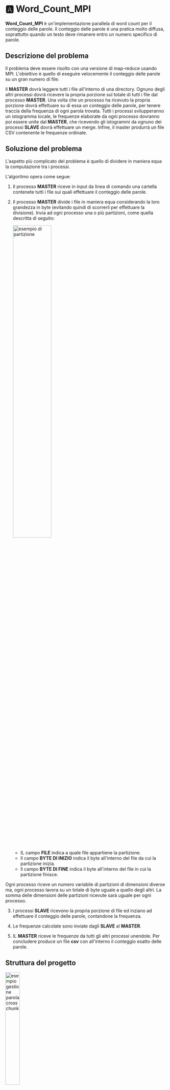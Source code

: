 # :a: Word_Count_MPI

**Word_Count_MPI** è un'implementazione parallela di word count per il conteggio delle parole. Il conteggio delle parole è una pratica molto diffusa, soprattutto quando un testo deve rimanere entro un numero specifico di parole.

## Descrizione del problema

Il problema deve essere risolto con una versione di map-reduce usando MPI. L'obiettivo è quello di eseguire velocemente il conteggio delle parole su un gran numero di file:

Il **MASTER** dovrà leggere tutti i file all'interno di una directory. Ognuno degli altri processi dovrà ricevere la propria porzione sul totale di tutti i file dal processo **MASTER**. Una volta che un processo ha ricevuto la propria porzione dovrà effettuare su di essa un conteggio delle parole, per tenere traccia della frequenza di ogni parola trovata.
Tutti i processi svilupperanno un istogramma locale, le frequenze elaborate da ogni processo dovranno poi essere unite dal **MASTER**, che ricevendo gli istogrammi da ognuno dei processi **SLAVE** dovrà effettuare un merge. Infine, il master produrrà un file CSV contenente le frequenze ordinate.

## Soluzione del problema

L'aspetto più complicato del problema è quello di dividere in maniera equa la computazione tra i processi. 

L'algoritmo opera come segue:

1. Il processo **MASTER** riceve in input da linea di comando una cartella contenete tutti i file sui quali effettuare il conteggio delle parole.

2. Il processo **MASTER** divide i file in maniera equa considerando la loro grandezza in byte (evitando quindi di scorrerli per effettuare la divisione). Invia ad ogni processo una o più partizioni, come quella descritta di seguito: 

    <img src="docs/Partizione.jpg" alt="esempio di partizione" width = "50%" height = "50%">


    - IL campo **FILE** indica a quale file appartiene la partizione. 
    - Il campo **BYTE DI INIZIO** indica il byte all'interno del file da cui la partizione inizia.
    - Il campo **BYTE DI FINE** indica il byte all'interno del file in cui la partizione finisce.

Ogni processo riceve un numero variabile di partizioni di dimensioni diverse ma, ogni processo lavora su un totale di byte uguale a quello degli altri. La somma delle dimensioni delle partizioni ricevute sarà uguale per ogni processo. 

3. I processi **SLAVE** ricevono la propria porzione di file ed inziano ad effettuare il conteggio delle parole, contandone la frequenza. 

4. Le frequenze calcolate sono inviate dagli **SLAVE** al **MASTER**.

5. IL **MASTER** riceve le frequenze da tutti gli altri processi unendole. Per concludere produce un file **csv** con all'interno il conteggio esatto delle parole. 

## Struttura del progetto

<img src="docs/struttura.png" alt="esempio gestione parola cross chunk" width = "30%" height = "30%">

- la directory **docs** contiene tutte le immagini ed i file utili per la documentazione.
- la directory **lib** contiene tutti gli header
- la directory **src** contiene tutte i file .c, il makefile per la compilazione ed l'install.sh
- le directory **parole** e **test** sono due directory utilizzate per il testing del programma durante la fase di sviluppo e durante le fasi successive.
- lo scirpt **correctness.sh** è uno script utilizzato per provare la correttezza dell'applicativo. 

## Input del programma

Il programma accetta in input una cartella non vuota contenente i file sui quali effettuare il conteggio.
I file possono contenere del testo normale, non è richiesta una formattazione particolare delle parole all'interno del file.

Esempio : 

>Poi ricordo che un giorno mio padre mi sorprese col suo panciotto in mano. Io, con una
>sfacciataggine che ora non avrei e che ancora adesso mi disgusta (chissà che tale
>disgusto non abbia una grande importanza nella mia cura) gli dissi che m’era venuta la
>curiosità di contarne i bottoni. Mio padre rise delle mie disposizioni alla matematica o alla
>sartoria e non s’avvide che avevo le dita nel taschino del suo panciotto.

## Output del programma

L'output del programma sarà il file "output.txt" contenente la lista delle parole contate e il numero di volte che sono state contate.

Per parola si intende una sequenza di massimo 46 caratteri terminata da uno spazio, un carriage return o un tab.

## Dettagli implementativi

### Input

Come già detto precedentemente il programma prende in input, al momento dell'esecuzione, come parametro una cartella contenente tutti i file sui quali deve essere effettuato il conteggio delle parole.
La cartella deve contenere almeno un file altrimenti il programma mostrerà un messaggio d'errore.

### Divisione dei File

I file vengono divisi dal MASTER in partizioni che chiameremo chunk.
Il master ottiene la dimensione in byte di ogni file attraverso l'istruzione: 

```
File_inf * get_file_info(char * file_path){
    struct stat sb;
    File_inf * file = (File_inf *) malloc(sizeof(File_inf));

    if(stat(file_path, &sb) != -1){
        file->total_size = sb.st_size;
        file->path = malloc(sizeof(char) * strlen(file_path) + 1);
        strncpy(file->path ,file_path , strlen(file_path)+1);
    }

    return file;  
}
```

Sommando la dimensione di ogni file, ottiene la taglia totale dell'input da dividere tra i processi.
Dividendo la taglia totale per il numero di processi SLAVE, viene calcolato il numero di byte da distribuire per ogni processo. Quando la taglia totale non è un multiplo del numero di SLAVE, ci sono dei byte ulteriori da distribuire. Questi byte ulteriori vengono, per semplicità algortmica, assegnati tutti all'ultimo processo.

```
int temp = total_size / (numtasks-1);
```

Una volta calcolati i byte da assegnare ad ogni processo, il MASTER produce i chunk rappresentati dalla seguente struct: 

```
typedef struct File_chunk{

    double start_offset;
    double end_offset;
    char path[260];
    
} File_chunk;
```
Per ogni processo SLAVE, calcola i chunk e li memorizza all'interno di un array.

### Invio dei chunk

Il master procede in ordine di rank nel calcolo dei chunk. Ad esempio, supponiamo di avere tre processi SLAVE, allora il MASTER calcolerà prima i chunk per il processo 1, poi quelli per il processo 2 ed infine quelli per il processo 3.

L'invio dei chunk avviene in maniera asincrona con la funzione Isend.

```
MPI_Isend(chunks_to_send[task_to_assign - 1], chunk_count, chunktype, task_to_assign, COMM_TAG,            
            MPI_COMM_WORLD, &(reqs[task_to_assign-1]));
```
Questo meccanismo di invio è stato scelto perchè permette di iniziare l'invio dei chunk ad un processo senza aspettare che la ricezione venga completata. In questo modo il MASTER può continuare il calcolo dei chunk per i restanti processi senza fermarsi.

La documentazione raccomanda di non modificare il buffer inviato finchè non si è sicuri che l'operazione di invio sia stata completata.

>"The sender should not modify any part of the send buffer after a nonblocking send operation is called,   
>until the send completes" 

Per questo motivo per ogni **SLAVE** viene allocato un apposito buffer.

Una volta inviati tutti i chunk, il **MASTER** attende che tutte le operazioni di invio siano completate. A questo punto può deallocare tutti buffer che non servono più e che sono stati allocati dinamicamente.

```
MPI_Waitall(numtasks - 1, reqs , MPI_STATUSES_IGNORE);

free(reqs);
for(int i = 0; i< numtasks -1; i++){
    free(chunks_to_send[i]);
}
free(chunks_to_send);
free_files_info(files, file_nums);
```

### Ricezione dei chunk

Ogni processo riceve un array di chunk dal master sui quali compiere il proprio lavoro di conteggio : 

```
File_chunk * probe_recv_chunks(MPI_Datatype chunktype, MPI_Status Stat, int * chunk_number){

    *chunk_number = 0;
    MPI_Probe(MASTER_RANK, COMM_TAG, MPI_COMM_WORLD, &Stat);
    MPI_Get_count(&Stat, chunktype, chunk_number);
    File_chunk * chunks_to_recv =(File_chunk *) malloc(sizeof(File_chunk ) * (*chunk_number));
    MPI_Recv(chunks_to_recv, *chunk_number, chunktype, MASTER_RANK, COMM_TAG, MPI_COMM_WORLD, &Stat);
    return chunks_to_recv;
}
```
Il processo SLAVE che riceve il messaggio non conosce la grandezza del buffer inviato, questa informazione è fondamentale per l'allocazione di un buffer di ricezione grande esattamente come quello inviato dal MASTER, in modo tale da non ecitare spreco di memoria.

Per allocare con precisione, ogni processo SLAVE:

1. Controlla il messaggio in arrivo, senza riceverlo effettivamente grazie alla funzione **MPI_Probe** (funzione bloccante).
2. In base alle informazioni restituite dalla sonda nella variabile di stato, il processo può ottenere il numero di elementi presenti all'interno dell'array inviato.
3. Finalmente può allocare memoria per il buffer di ricezione, in base alla lunghezza del messaggio sondato.


### Conteggio all'interno dei chunk

Una volta ricevuti i propri chunk, ogni processo inizia il conteggio preoccupandosi solo delle parole all'interno della porzione di file descritta da ognuo dei suoi chunk.
Processi diversi possono ricevere chunk diversi ma che dividono lo stesso file. Siccome i chunk sono calcolati solo sulla base delle dimensioni, può accadere che una parola sia spezzata tra due chunk.


<img src="docs/ca-ndela.jpg" alt="esempio gestione parola cross chunk" width = "50%" height = "50%">

Questo problema è stato risolto evitando comunicazioni ulteriori tra i processi, le quali introdurrebbero un importante overhead.
Ogni processo è libero di andare oltre la fine del proprio chunk per completare la lettura della parola.
Nell'esempio in figura, il processo 1 continuerà la lettura della parola "candela" lavorando su un piccolo pezzo del chunk destinato al processo 2.
Il processo 2 invece, ha bisogno di capire se "ndela" è parte di una parola iniziata in un altro chunk oppure è una parola appena iniziata. In questo esempio per non contare "ndela" come una parola, ha bisogno di "sbirciare" gli ultimi byte del chunk 1.

Una volta indivuato un lessema, questo viene contato servendosi di una hashtable che utilizza come chiave il lessema e come valore il conteggio del lessema. 
L'inserimento ed il lookup in una hashtable ha complessità temporale O(1), questo rende il conteggio più rapido possibile.

```
lookup = g_hash_table_lookup(hash,lexeme);
if(lookup == NULL){
    val = 1;    
}
else{
    val = GPOINTER_TO_INT(lookup) + 1;
}
g_hash_table_insert(hash,lexeme,GINT_TO_POINTER (val));
```

### Invio dell'istogramma locale

Ogni processo a partire dalla propria hashtable locale crea un array di struct Word_Occurrence :

```
typedef struct Word_occurrence{

    int num;
    char word[46];

} Word_occurrence;
```
La struttura descrive l'occorrenza di una parola, il campo num identifica il numero di volte che il lessema contenuto all'interno dell'array word è stato contato.
Ogni processo SLAVE per ogni entry dell'hashtable crea una Word_occurrence e le organizza all'interno di un array.

Questo array sarà inviato al MASTER tramite la funzione MPI_Send.

```
MPI_Send(occurrences, num_occ, wordtype, 0, COMM_TAG, MPI_COMM_WORLD);
```

In questo caso si è scelto di utlizzare la Send, perchè non è importante che il figlio continui l'esecuzione senza fermarsi in quanto l'invio è l'ultima operazione che viene svolta.

### Ricezione degli istogrammi locali

Il main dopo aver distribuito in maniera equa il carico di lavoro, attende che i processi SLAVE inviino il risultato della computazione come visto precedentemente.
Seppur lavorando con lo stesso carico di lavoro, ci saranno dei processi più veloci e dei processi più lenti.
Proprio per questo motivo il MASTER non può attendere la risposta in ordine di come ha distribuito i chunk.

```
for(int i = 0; i < numtasks -1; i++){  

    MPI_Probe(MPI_ANY_SOURCE, COMM_TAG, MPI_COMM_WORLD, &stat);
    MPI_Get_count(&stat, wordtype, &words_in_message);
    occurrences = malloc(sizeof(Word_occurrence ) * words_in_message);
    MPI_Recv(occurrences, words_in_message, wordtype, stat.MPI_SOURCE, COMM_TAG, MPI_COMM_WORLD, &stat);
    for(int j=0; j< words_in_message; j++){
        lookup = g_hash_table_lookup(hash,occurrences[j].word);
        if(lookup == NULL){
                g_hash_table_insert(hash,occurrences[j].word,GINT_TO_POINTER (occurrences[j].num));
            }
        else{
            g_hash_table_insert(hash,occurrences[j].word,
                                GINT_TO_POINTER (occurrences[j].num + GPOINTER_TO_INT(lookup)));
            }
        } 

    }
```

Grazie alla wildcard MPI_ANY_SOURCE il processo MASTER si mette in attesa di un messaggio in arrivo da qualsiasi processo senza riceverlo.
Interrogando lo STATUS con la funzione MPI_Get_Count ottiene il numero di Word_occurence in arrivo ed istanzia un buffer di dimensione precisa.
Sempre grazie allo STATUS ottiene il mittente del messaggio, a partire da queste informazioni può ricevere l'array di Word_occurrence. 

Il merge degli istogrammi avviene in ordine di ricezione ad esempio, se il terzo processo è il primo ad inviare i risultati della sua computazione al MASTER allora il suo istogramma locale sarà proccessato per primo.

Il merge avviene servendosi di un hashtable,ogni Word_occurrencce di ogni processo viene mappata all'interno dell'hashtable in maniera molto simile a quanto accadeva all'interno dei processi SLAVE per il conteggio delle parole.

### Produzione del file CSV

Al termine del merge il main produce un file CSV ordinato utilizzando l'algoritmo di ordinamento Quicksort.

## Utilizzo di MPI

All'interno di questo progetto sono state utilizzate diverse funzioni della libreria MPI, molte della quali sono state già descritte precedentemente. Ma occorre evidenziare alcuni dettagli tecnici che non sono emersi in fase di descrizione dei dettagli implementativi:

### Creazione di datatype strutturati 

Per poter inviare array di struct è stato necessario creare un datatype apposito per la struct Word_occurrence e per File_chunk.
Per farlo ci si è serviti della funzione  MPI_Type_create_struct, come illustrato all'interno dello snippets riportato di seguito: 

```
void create_chunk_datatype(MPI_Datatype *chunktype){

    MPI_Datatype oldtypes[2];
    int blockcounts[2];

    MPI_Aint    offsets[2], lb, extent;

    offsets[0] = 0;
    oldtypes[0] = MPI_DOUBLE;
    blockcounts[0] = 2;

    MPI_Type_get_extent(MPI_DOUBLE, &lb, &extent);
    offsets[1] = 2 * extent;
    oldtypes[1] = MPI_CHAR;
    blockcounts[1] = 260;

    MPI_Type_create_struct(2, blockcounts, offsets, oldtypes, chunktype);
    MPI_Type_commit(chunktype);

}
```

### MPI_Alloc_mem

Come suggerito dalla documentazione, che afferma : 

>"In some systems, message-passing and remote-memory-access ( RMA) operations run faster when accessing
>specially allocated memory" 

Si è deciso di allocare la memoria dinamicamente utilizzando la funzione di allocazione messa a disposizione da MPI.

## Correttezza dell'applicativo

La correttezza del programma è stata provata empiricamente fornendo in input al programma cartelle contenenti file di piccole dimensioni controllabili senza servirsi di automatismi (ad esempio la directory parole contenuta all'interno di questo progetto).

Per i file più grandi utilizzati per testare il programma per evitare un conteggio manuale delle parole ci si è serviti di un word counter online (https://wordcounter.net/).

Per verifiare che aumentando il numero di processori utilizzati il programma non abbia comportamenti inaspettati, è stato realizzato lo script correctness.sh che esegue il programma prima con 2,5,10.15,20... e così via processori fino ad arrivare a 100. Lo script verifica che aumentando il numero di processori l'output del programma non cambi.



## Benchmarking

I test per la valutazione della scalabilità sia forte che debole sono stati eseguiti su di un cluster di 6 macchine in Google Cloud e2-standard-4 dotate di 4 vCPU e 16GB di RAM.
Di seguito sono riportati i dati in temrini di scalabilità forte e scalabilità debole:


## Scalabilità forte

Per ricavare i seguenti dati, si è fissato un input di 503Mb e utilizzato un numero crescente di processori ad ogni esecuzione. Per essere più precisi, i dati riportati fanno riferimento ad una media di tre esecuzioni per ogni variazione del numero di processori.

| Num di processori | Tempo di esecuzione | Sppedup |
|-------------------|---------------------|---------|
| 1 (sequenziale)   | 38.720s             | 1       |
| 2  worker         | 27.124s             | 1.43    |
| 3  worker         | 19.764s              | 1.96    |
| 4  worker         | 16.646s              | 2.33    |
| 5  worker         | 12.825s              | 3.02    |
| 6  worker         | 10.623s              | 3.64    |
| 7  worker         | 8.999s               | 4.30    |
| 8  worker         | 7.926s               | 4.89    |
| 9  worker         | 7.014s               | 5.52    |
| 10 worker         | 6.314s               | 6.13    |
| 11 worker         | 5.680s               | 6.81    |
| 12 worker         | 5.210s               | 7.43    |
| 13 worker         | 4.793s               | 8.08    |
| 14 worker         | 4.430s               | 8.74    |
| 15 worker         | 4.223s               | 9.17    |
| 16 worker         | 3.819s               | 10.14   |
| 17 worker         | 3.642s               | 10.63   |
| 18 worker         | 3.525s               | 10.98   |
| 19 worker         | 3.534s               | 10.96   |
| 20 worker         | 3.385s               | 11.44   |
| 21 worker         | 3.364s               | 11.51   |
| 22 worker         | 2.986s               | 12.97   |
| 23 worker         | 2.776s               | 13.95   |

<img src="docs/forteScal.png" alt="esempio gestione parola cross chunk" width = "50%" height = "50%">

In questo grafico per numero di processi si intende il numero di processi worker in linea con la tabella riportata sopra.

## Scalabilità debole

Per ricavare i seguenti dati si è deciso che all'aggiunta di ogni processore la taglia dell'input sarebbe cresciuta di 16 Mb. Anche in questo caso i dati riportati fanno riferimento ad una media di tre esecuzioni per ogni variazione del numero di processori. 

| Num di processori | Taglia input (Mb) | Tempo di esecuzione |
|-------------------|---------------------|---------|
| 1  worker          | 16                  | 1.243s  |
| 2  worker         | 32                  | 1.980s  |
| 3  worker         | 48                  | 2.053s  |
| 4  worker         | 64                  | 2.084s  |
| 5  worker         | 80                  | 2.053s  |
| 6  worker         | 96                  | 2.054s  | 
| 7  worker         | 112                 | 2.055s  |
| 8  worker         | 128                 | 2.059s  |
| 9  worker         | 144                 | 2.312s  |
| 10 worker         | 160                 | 2.079s  |
| 11 worker         | 176                 | 2.103s  |
| 12 worker         | 192                 | 2.037s  |
| 13 worker         | 208                 | 2.063s  |
| 14 worker         | 224                 | 2.059s  |
| 15 worker         | 240                 | 2.121s  |
| 16 worker         | 256                 | 2.052s  |
| 17 worker         | 272                 | 2.082s  |
| 18 worker         | 288                 | 2.049s  |
| 19 worker         | 304                 | 2.581s  |
| 20 worker         | 320                 | 2.148s  |
| 21 worker         | 336                 | 2.319s  |
| 22 worker         | 352                 | 2.100s  |
| 23 worker         | 368                 | 2.150s  |


<img src="docs/deboleScal.png" alt="esempio gestione parola cross chunk" width = "50%" height = "50%">


## Manuale d'uso

### Compilazione

Per poter compilare occorre prima installare alcune dipendenze, spostandosi all'interno della directory **src** ed eseguendo il comando:

```
./install.sh
```
Al termine dell'esecuzione di questo script, verrà installata la libreria libglib2.0 che implementa tutte le strutture dati utilizzate all'interno del progetto.

Una volta installate le dipendenze è possibile compilare. All'interno della directory **src** del progetto basta digitare il comando: 
```
make all
```

### Esecuzione locale

Per eseguire localmente il programma, all'interno della directory **src**, occorre utilizzare il seguente comando:

```
mpirun -np NUMERO_DI_PROCESSORI count.out DIRECTORY
```

- NUMERO_DI_PROCESSORI

Il numero di processori che MPI utilizzerà per l'esecuzione.

- DIRECTORY

La directory contenente tutti i file sui quali effettuare il conteggio delle parole. Questo parametro non può essere omesso.

### Esecuzione remota

IL seguente comando permette l'esecuzione remota:

mpirun -np NUMERO_DI_PROCESSORI --hostfile HOSTFILE ./count.out DIRECTORY

- NUMERO_DI_PROCESSORI

Il numero di processori che MPI utilizzerà per l'esecuzione.

- HOSTFILE

File all'interno del quale è specificato, per ogni macchina, l'indirizzo IP ed il numero di slots.

- DIRECTORY

La directory contenente tutti i file sui quali effettuare il conteggio delle parole. Questo parametro non può essere omesso.


## Considerazioni finali

### Prestazioni

All'interno del capitolo dedicato al benchmarking, sono riportati i dati riguardanti le performance dell'applicativo. 

Analizzando gli speedup calcolati e riportati all'interno della tabella, si può vedere come lo speedup sia influenzato negativamente dal fatto che in questa implementazione il master non lavori su nessuna porzione dei file. Infatti con 3 processi, ovvero con 2 worker ed i master lo speedup ideale dovrebbe essere 3 ma è solo 1.43.
Per migliorare la soluzione si potrebbe modificare l'implementazione facendo in modo che nel momento in cui il master divide il lavoro, conservi una parte anche per se stesso. Questo scenario, in cui è anche il master a lavorare sui file, non è stato implementato perchè in nessun punto della traccia è esplicitato che il master debba lavorare sui file per il conteggio le parole. Ovviamente, modificare intoducendo questo cambiamento migliorerebbe di molto le prestazioni.

Analizzando il grafico relativo alla scalabilità forte, si può notare un miglioramento in termini di tempi di esecuzione all'aumentare dei processi utilizzati.
Il miglioramento delle prestazioni è notevole soprattutto durante i primi incrementi dei processori.
Si può notare che a partire da 14 processori fino ad arrivare a 23, le prestazioni rimangono costanti e tendono quasi a peggiorare. Questo accade perchè con l'aumentare dei processori, aumenta la potenza di calcolo, i file vengono partizionati in porzioni più piccole, ma l'overhead dato dalle comunicazioni tra i vari processori diventa significativo in termini di calo delle performance.

Infine, analizzando i dati relativi alla scalabilità debole, si può osservare il modo in cui il tempo di soluzione varia con il numero di processori per una dimensione fissa del problema per processore. Il grafico riportato evidenzia come il tempo di esecuzione rimanga costante. Si può concludere che questo succede anche perchè i dati in input sono partizionati in maniera molto equa tra i processori.

## Alcune scelte implementative

### NO MPI_PACK

Nonostante sia una funzione molto interessante ho deciso di non utilizzarla. I motivi principali per i quali ho evitato di utilizzarla sono stati i seguenti : 

1. L'utilizzo della pack avrebbe introdotto upper bound al numero di chunk da assegnare ad un worker oppure, per evitare l'upperbound si sarebbero dovute utilizzare numerose realloc() e questo sarebbe stato negativo in termini di prestazioni.

2. Come scritto all'interno della documentazione, la pack è una funzione molto potente ma molto onerosa in quanto implica due copie all'interno di due buffer sia per il sender che per il receiver.

Era stata implementata una soluzione contente l'invio e la ricezione dei chunk facendo utilizzo della pack, ma questa parte è stata modificata scegliendo la soluzione descritta nei capitoli precedenti.


 <img src="docs/recv_unpack.png"  width = "50%" height = "50%">
<img src="docs/send_pack.png"  width = "50%" height = "50%">


